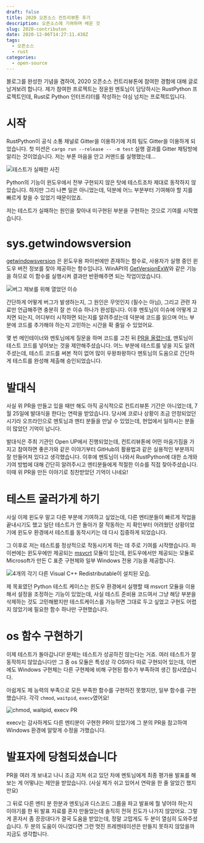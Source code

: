 ```yaml
---
draft: false
title: 2020 오픈소스 컨트리뷰톤 후기
description: 오픈소스에 기여하며 배운 것
slug: 2020-contributon
date: 2020-12-06T14:27:11.438Z
tags:
  - 오픈소스
  - rust
categories:
  - open-source
---
```

 블로그를 완성한 기념을 겸하여, 2020 오픈소스 컨트리뷰톤에 참여한 경험에 대해 글로 남겨보려 합니다. 제가 참여한 프로젝트는 정윤원 멘토님이 담당하시는 RustPython 프로젝트인데, Rust로 Python 인터프리터를 작성하는 야심 넘치는 프로젝트입니다.

# 시작

RustPython이 공식 소통 채널로 Gitter을 이용하기에 저희 팀도 Gitter을 이용하게 되었습니다. 첫 미션은 `cargo run --release -- -m test` 실행 결과를 Gitter 채팅방에 알리는 것이었습니다. 저는 부푼 마음을 안고 커맨드를 실행했는데... 

![테스트가 실패한 사진](/images/uploads/1.png)

Python의 기능이 윈도우에서 전부 구현되지 않은 탓에 테스트조차 제대로 동작하지 않았습니다. 하지만 그리 나쁜 일은 아니었는데, 덕분에 어느 부분부터 기여해야 할 지를 빠르게 찾을 수 있었기 때문이었죠.

저는 테스트가 실패하는 원인을 찾아내 미구현된 부분을 구현하는 것으로 기여를 시작했습니다.

# sys.getwindowsversion

[getwindowsversion](https://docs.python.org/3.8/library/sys.html#sys.getwindowsversion) 은 윈도우용 파이썬에만 존재하는 함수로, 사용자가 실행 중인 윈도우 버전 정보를 찾아 제공하는 함수입니다. WinAPI의 [GetVersionExW](https://docs.microsoft.com/en-us/windows/win32/api/sysinfoapi/nf-sysinfoapi-getversionexw)와 같은 기능을 하므로 이 함수를 실행시켜 결과만 반환해주면 되는 작업이었습니다.

![버그 제보를 위해 열었던 이슈](/images/uploads/getwindowsversion-issue.png)

간단하게 어떻게 버그가 발생하는지, 그 원인은 무엇인지 (필수는 아님), 그리고 관련 자료만 언급해주면 충분히 잘 쓴 이슈 하나가 완성됩니다. 이후 멘토님이 이슈에 어떻게 고치면 되는지, 어디부터 시작하면 되는지를 알려주셨는데 덕분에 코드를 읽으며 어느 부분에 코드를 추가해야 하는지 고민하는 시간을 확 줄일 수 있었어요.

몇 번 메인테이너와 멘토님에게 질문을 하며 코드를 고친 뒤 [PR을 올렸는데](https://github.com/RustPython/RustPython/pull/2002), 멘토님이 테스트 코드를 넣어보는 것을 제안해주셨습니다. 어느 부분에 테스트를 넣을 지도 알려주셨는데, 테스트 코드를 써본 적이 없어 많이 우왕좌왕하다 멘토님의 도움으로 간단하게 테스트를 완성해 제출해 승인되었습니다.

# 발대식

사실 위 PR을 만들고 있을 때만 해도 아직 공식적으로 컨트리뷰톤 기간은 아니었는데, 7월 25일에 발대식을 한다는 연락을 받았습니다. 당시에 코로나 상황이 조금 안정되었던 시기라 오프라인으로 멘토님과 멘티 분들을 만날 수 있었는데, 현업에서 일하시는 분들이 많았던 기억이 납니다.

발대식은 주최 기관인 Open UP에서 진행되었는데, 컨트리뷰톤에 어떤 마음가짐을 가지고 참여하면 좋은가와 같은 이야기부터 GitHub의 활용법과 같은 실용적인 부분까지 잘 만들어져 있다고 생각했습니다. 이후에 멘토님이 나와서 RustPython에 대한 소개와 기여 방법에 대해 간단히 알려주시고 멘티분들에게 적절한 이슈를 직접 찾아주셨습니다. 이때 위 PR을 만든 이야기로 칭찬받았던 기억이 나네요!

# 테스트 굴러가게 하기

사실 이제 윈도우 말고 다른 부분에 기여하고 싶었는데, 다른 멘티분들이 빠르게 작업을 끝내시기도 했고 일단 테스트가 안 돌아가 잘 작동하는 지 확인부터 어려웠던 상황이었기에 윈도우 환경에서 테스트를 동작시키는 데 다시 집중하게 되었습니다.

그 이후로 저는 테스트를 정상적으로 작동시키게 하는 데 주로 기여를 시작했습니다. 파이썬에는 윈도우에만 제공되는 [msvcrt](https://docs.python.org/3.8/library/msvcrt.html) 모듈이 있는데, 윈도우에서만 제공되는 모듈로 Microsoft가 만든 C 표준 구현체와 일부 Windows 전용 기능을 제공합니다. 

![4개의 각기 다른 Visual C++ Redistributable이 설치된 모습.](https://www.howtogeek.com/wp-content/uploads/2016/05/xc_1-650x495.png.pagespeed.gp+jp+jw+pj+ws+js+rj+rp+rw+ri+cp+md.ic.CStp5Wwbpz.png)

제 목표였던 Python 테스트 케이스는 윈도우 환경에서 실행할 때 msvcrt 모듈을 이용해서 설정을 조정하는 기능이 있었는데, 사실 테스트 준비용 코드여서 그냥 해당 부분을 삭제하는 것도 고민해봤지만 테스트케이스를 가능하면 그대로 두고 싶었고 구현도 어렵지 않았기에 필요한 함수 하나만 구현했습니다.

# os 함수 구현하기

이제 테스트가 돌아갑니다! 문제는 테스트가 성공하진 않는다는 거죠. 여러 테스트가 잘 동작하지 않았습니다만 그 중 os 모듈은 특성상 각 OS마다 따로 구현되어 있는데, 이번에도 Windows 구현체는 다른 구현체에 비해 구현된 함수가 부족하여 생긴 참사였습니다.

아쉽게도 제 능력의 부족으로 모든 부족한 함수를 구현하진 못했지만, 일부 함수를 구현했습니다. 각각 `chmod`, `waitpid`, `execv`였어요!

![chmod, waitpid, execv PR](/images/uploads/prs.png)

execv는 감사하게도 다른 멘티분이 구현한 PR이 있었기에 그 분의 PR을 참고하여 Windows 환경에 알맞게 수정을 가했습니다.

# 발표자에 당첨되셨습니다

PR을 여러 개 보내고 나니 조금 지쳐 쉬고 있던 차에 멘토님에게 최종 평가용 발표를 해보는 게 어떻냐는 제안을 받았습니다.  (사실 제가 쉬고 있어서 연락을 한 줄 알았긴 했지만요) 

그 뒤로 다른 멘티 분 한분과 멘토님과 디스코드 그룹을 파고 발표에 뭘 넣어야 하는지 이야기를 한 뒤  발표 자료를 혼자 만들었는데 솔직히 전혀 진도가 나가지 않았어요. 그렇게 혼자서 좀 끙끙대다가 결국 도움을 받았는데, 정말 고맙게도 두 분이 열심히 도와주셨습니다. 두 분의 도움이 아니었다면 그런 멋진 프레젠테이션은 만들지 못하지 않았을까 지금도 생각합니다.